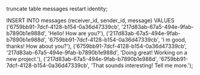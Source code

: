 truncate table messages restart identity;

INSERT INTO messages (receiver_id, sender_id, message) VALUES
('6759bb91-7dcf-4128-b154-0a36d47339cb', '217d83ab-67a5-494e-9fab-b7890b1e988d', 'Hello! How are you?'),
('217d83ab-67a5-494e-9fab-b7890b1e988d', '6759bb91-7dcf-4128-b154-0a36d47339cb', 'I m good, thanks! How about you?'),
('6759bb91-7dcf-4128-b154-0a36d47339cb', '217d83ab-67a5-494e-9fab-b7890b1e988d', 'Doing great! Working on a new project.'),
('217d83ab-67a5-494e-9fab-b7890b1e988d', '6759bb91-7dcf-4128-b154-0a36d47339cb', 'That sounds interesting! Tell me more.');
